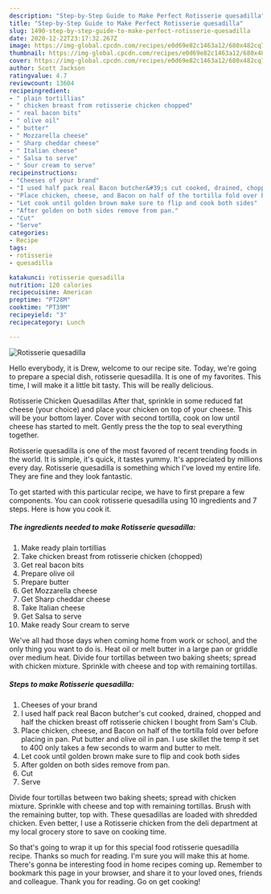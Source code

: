```yaml
---
description: "Step-by-Step Guide to Make Perfect Rotisserie quesadilla"
title: "Step-by-Step Guide to Make Perfect Rotisserie quesadilla"
slug: 1490-step-by-step-guide-to-make-perfect-rotisserie-quesadilla
date: 2020-12-22T23:17:32.267Z
image: https://img-global.cpcdn.com/recipes/e0d69e82c1463a12/680x482cq70/rotisserie-quesadilla-recipe-main-photo.jpg
thumbnail: https://img-global.cpcdn.com/recipes/e0d69e82c1463a12/680x482cq70/rotisserie-quesadilla-recipe-main-photo.jpg
cover: https://img-global.cpcdn.com/recipes/e0d69e82c1463a12/680x482cq70/rotisserie-quesadilla-recipe-main-photo.jpg
author: Scott Jackson
ratingvalue: 4.7
reviewcount: 13604
recipeingredient:
- " plain tortillias"
- " chicken breast from rotisserie chicken chopped"
- " real bacon bits"
- " olive oil"
- " butter"
- " Mozzarella cheese"
- " Sharp cheddar cheese"
- " Italian cheese"
- " Salsa to serve"
- " Sour cream to serve"
recipeinstructions:
- "Cheeses of your brand"
- "I used half pack real Bacon butcher&#39;s cut cooked, drained, chopped and half the chicken breast off rotisserie chicken I bought from Sam&#39;s Club."
- "Place chicken, cheese, and Bacon on half of the tortilla fold over before placing in pan. Put butter and olive oil in pan. I use skillet the temp it set to 400 only takes a few seconds to warm and butter to melt."
- "Let cook until golden brown make sure to flip and cook both sides"
- "After golden on both sides remove from pan."
- "Cut"
- "Serve"
categories:
- Recipe
tags:
- rotisserie
- quesadilla

katakunci: rotisserie quesadilla 
nutrition: 120 calories
recipecuisine: American
preptime: "PT28M"
cooktime: "PT39M"
recipeyield: "3"
recipecategory: Lunch

---
```



![Rotisserie quesadilla](https://img-global.cpcdn.com/recipes/e0d69e82c1463a12/680x482cq70/rotisserie-quesadilla-recipe-main-photo.jpg)

Hello everybody, it is Drew, welcome to our recipe site. Today, we're going to prepare a special dish, rotisserie quesadilla. It is one of my favorites. This time, I will make it a little bit tasty. This will be really delicious.

Rotisserie Chicken Quesadillas After that, sprinkle in some reduced fat cheese (your choice) and place your chicken on top of your cheese. This will be your bottom layer. Cover with second tortilla, cook on low until cheese has started to melt. Gently press the the top to seal everything together.

Rotisserie quesadilla is one of the most favored of recent trending foods in the world. It is simple, it's quick, it tastes yummy. It's appreciated by millions every day. Rotisserie quesadilla is something which I've loved my entire life. They are fine and they look fantastic.


To get started with this particular recipe, we have to first prepare a few components. You can cook rotisserie quesadilla using 10 ingredients and 7 steps. Here is how you cook it.

<!--inarticleads1-->

##### The ingredients needed to make Rotisserie quesadilla:

1. Make ready  plain tortillias
1. Take  chicken breast from rotisserie chicken (chopped)
1. Get  real bacon bits
1. Prepare  olive oil
1. Prepare  butter
1. Get  Mozzarella cheese
1. Get  Sharp cheddar cheese
1. Take  Italian cheese
1. Get  Salsa to serve
1. Make ready  Sour cream to serve


We&#39;ve all had those days when coming home from work or school, and the only thing you want to do is. Heat oil or melt butter in a large pan or griddle over medium heat. Divide four tortillas between two baking sheets; spread with chicken mixture. Sprinkle with cheese and top with remaining tortillas. 

<!--inarticleads2-->

##### Steps to make Rotisserie quesadilla:

1. Cheeses of your brand
1. I used half pack real Bacon butcher&#39;s cut cooked, drained, chopped and half the chicken breast off rotisserie chicken I bought from Sam&#39;s Club.
1. Place chicken, cheese, and Bacon on half of the tortilla fold over before placing in pan. Put butter and olive oil in pan. I use skillet the temp it set to 400 only takes a few seconds to warm and butter to melt.
1. Let cook until golden brown make sure to flip and cook both sides
1. After golden on both sides remove from pan.
1. Cut
1. Serve


Divide four tortillas between two baking sheets; spread with chicken mixture. Sprinkle with cheese and top with remaining tortillas. Brush with the remaining butter, top with. These quesadillas are loaded with shredded chicken. Even better, I use a Rotisserie chicken from the deli department at my local grocery store to save on cooking time. 

So that's going to wrap it up for this special food rotisserie quesadilla recipe. Thanks so much for reading. I'm sure you will make this at home. There's gonna be interesting food in home recipes coming up. Remember to bookmark this page in your browser, and share it to your loved ones, friends and colleague. Thank you for reading. Go on get cooking!

